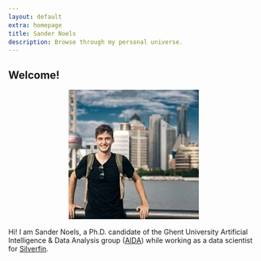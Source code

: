 ```yaml
---
layout: default
extra: homepage
title: Sander Noels
description: Browse through my personal universe.
---
```


## Welcome!
  
<p align="center">
  <img src="./images/profile_picture.jpeg" />
</p>

Hi! I am Sander Noels, a Ph.D. candidate of the Ghent University Artificial Intelligence & Data Analysis group ([AIDA](https://aida.ugent.be/)) while working as a data scientist for [Silverfin](https://www.silverfin.com/).
